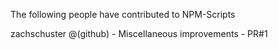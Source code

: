 The following people have contributed to NPM-Scripts


zachschuster @(github) - Miscellaneous improvements - PR#1  
